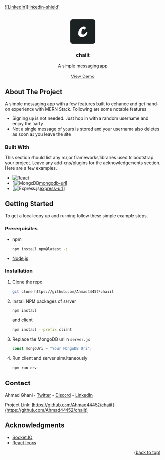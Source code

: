 <a name="readme-top"></a>

<!-- PROJECT SHIELDS -->
<!--
*** I'm using markdown "reference style" links for readability.
*** Reference links are enclosed in brackets [ ] instead of parentheses ( ).
*** See the bottom of this document for the declaration of the reference variables
*** for contributors-url, forks-url, etc. This is an optional, concise syntax you may use.
*** https://www.markdownguide.org/basic-syntax/#reference-style-links
-->

[![LinkedIn][linkedin-shield]][linkedin-url]

<!-- PROJECT LOGO -->
<br />
<div align="center">
  <a href="https://github.com/Ahmad44452/chaiit">
    <img src="/client/public/logo512.png" alt="Logo" width="80" height="80">
  </a>

  <h3 align="center">chaiit</h3>

  <p align="center">
    A simple messaging app
    <br />
    <br />
    <a href="https://chaiit.herokuapp.com">View Demo</a>
  </p>
</div>

<!-- ABOUT THE PROJECT -->

## About The Project

A simple messaging app with a few features built to echance and get hand-on experience with MERN Stack. Following are some notable features

- Signing up is not needed. Just hop in with a random username and enjoy the party
- Not a single message of yours is stored and your username also deletes as soon as you leave the site

### Built With

This section should list any major frameworks/libraries used to bootstrap your project. Leave any add-ons/plugins for the acknowledgements section. Here are a few examples.

- [![React][react.js]][react-url]
- [![MongoDB][mongodb][mongodb-url]]
- [![Express.js][express][express-url]]

<!-- GETTING STARTED -->

## Getting Started

To get a local copy up and running follow these simple example steps.

### Prerequisites

- npm
  ```sh
  npm install npm@latest -g
  ```
- <a href="https://nodejs.org/en/">Node.js</a>

### Installation

1. Clone the repo
   ```sh
   git clone https://github.com/Ahmad44452/chaiit
   ```
2. Install NPM packages of server
   ```sh
   npm install
   ```
   and client
   ```sh
   npm install --prefix client
   ```
3. Replace the MongoDB uri in `server.js`

   ```js
   const mongoUri = "Your MongoDB Uri";
   ```

4. Run client and server simultaneously
   ```sh
   npm run dev
   ```

<!-- CONTACT -->

## Contact

Ahmad Ghani - [Twitter](https://twitter.com/realAhmadhehe) - [Discord](https://discord.com/users/910558307968761916) - [LinkedIn](https://linkedin.com/in/ahmadghani)

Project Link: [https://github.com/Ahmad44452/chaiit](https://github.com/Ahmad44452/chaiit)

<!-- ACKNOWLEDGMENTS -->

## Acknowledgments

- [Socket.IO](https://socket.io)
- [React Icons](https://react-icons.github.io/react-icons/search)

<p align="right">(<a href="#readme-top">back to top</a>)</p>

<!-- MARKDOWN LINKS & IMAGES -->
<!-- https://www.markdownguide.org/basic-syntax/#reference-style-links -->

[linkedin-url]: https://linkedin.com/in/ahmadghani
[react.js]: https://img.shields.io/badge/React-20232A?style=for-the-badge&logo=react&logoColor=61DAFB
[react-url]: https://reactjs.org/
[mongodb]: https://img.shields.io/badge/MongoDB-4EA94B?style=for-the-badge&logo=mongodb&logoColor=white
[mongodb-url]: https://www.mongodb.com
[express]: https://img.shields.io/badge/Express.js-404D59?style=for-the-badge
[express-url]: https://expressjs.com
